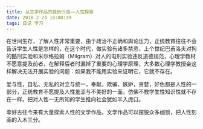 ```yaml
---
title: 从文学作品的独到价值——人性探索
date: 2018-2-23 18:00:39
tags: 日记 学习
---
```

在世间生存，了解人性非常重要，由于政治不正确和舆论压力，正统教育往往不会告诉学生人性是怎样的，在这个时代，做实验有诸多禁忌，上个世纪巴甫洛夫对狗的酷刑实验和米尔格拉姆（Milgram）对人的电刑实验违反道德规范，心理学教材不愿意提及前者，在解释后者时漏掉了重要的心理学原理，大多数心理学教授会这样解决无法开展实验的问题：如果我不能用实验来证明它，它就不存在。

爱与性，自私、无私的对立与统一，奉献，欺骗，嫉妒，贪婪，好色都是人性的一部分，正统教育不愿提及人性羞涩与不美好的一面，仿佛不教学生性知识性就不存在一样。把对人性一无所知的学生推向社会犹如羊入虎口。

幸好古往今来有大量探索人性的文学作品，文学作品可以摆脱众多枷锁，把人性刻画的入木三分。